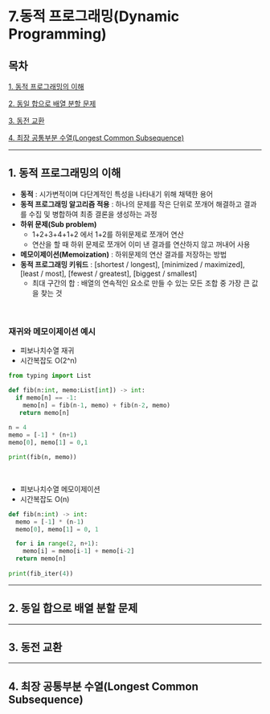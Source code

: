 # 7.동적 프로그래밍(Dynamic Programming)

## 목차


[1. 동적 프로그래밍의 이해](#1)

[2. 동일 합으로 배열 분할 문제](#2)

[3. 동전 교환](#3)

[4. 최장 공통부분 수열(Longest Common Subsequence)](#4)

---

## 1. 동적 프로그래밍의 이해<a id="1"></a>
- **동적** : 시가변적이며 다단계적인 특성을 나타내기 위해 채택한 용어
- **동적 프로그래밍 알고리즘 적용** : 하나의 문제를 작은 단위로 쪼개어 해결하고 결과를 수집 및 병합하여 최종 결론을 생성하는 과정
- **하위 문제(Sub problem)** 
  - 1+2+3+4+1+2 에서 1+2를 하위문제로 쪼개어 연산
  - 연산을 할 때 하위 문제로 쪼개어 이미 낸 결과를 연산하지 않고 꺼내어 사용
- **메모이제이션(Memoization)** : 하위문제의 연산 결과를 저장하는 방법
- **동적 프로그래밍 키워드** : [shortest / longest], [minimized / maximized], [least / most], [fewest / greatest], [biggest / smallest]
  - 최대 구간의 합 : 배열의 연속적인 요소로 만들 수 있는 모든 조합 중 가장 큰 값을 찾는 것

<br>

### 재귀와 메모이제이션 예시
- 피보나치수열 재귀
- 시간복잡도 O(2^n)
```py
from typing import List

def fib(n:int, memo:List[int]) -> int:
  if memo[n] == -1:
    memo[n] = fib(n-1, memo) + fib(n-2, memo)
   return memo[n]
   
n = 4
memo = [-1] * (n+1)
memo[0], memo[1] = 0,1

print(fib(n, memo))
```

<br>

- 피보나치수열 메모이제이션
- 시간복잡도 O(n)
```py
def fib(n:int) -> int:
  memo = [-1] * (n-1)
  memo[0], memo[1] = 0, 1

  for i in range(2, n+1):
    memo[i] = memo[i-1] + memo[i-2]
  return memo[n]
  
print(fib_iter(4))
```

---

## 2. 동일 합으로 배열 분할 문제<a id="2"></a>

---

## 3. 동전 교환<a id="3"></a>

---

## 4. 최장 공통부분 수열(Longest Common Subsequence)<a id="4"></a>
